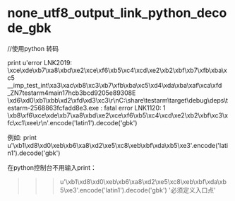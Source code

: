 # none_utf8_output_link_python_decode_gbk

//使用python 转码

print u'error LNK2019: \xce\xde\xb7\xa8\xbd\xe2\xce\xf6\xb5\xc4\xcd\xe2\xb2\xbf\xb7\xfb\xba\xc5 __imp_test_int\xa3\xac\xb8\xc3\xb7\xfb\xba\xc5\xd4\xda\xba\xaf\xca\xfd _ZN7testarm4main17hcb3bcd9205e89308E \xd6\xd0\xb1\xbb\xd2\xfd\xd3\xc3\r\nC:\\share\\testarm\\target\\debug\\deps\\testarm-2568863fcfadd8e3.exe : fatal error LNK1120: 1 \xb8\xf6\xce\xde\xb7\xa8\xbd\xe2\xce\xf6\xb5\xc4\xcd\xe2\xb2\xbf\xc3\xfc\xc1\xee\r\n'.encode('latin1').decode('gbk')

例如:
print u'\xb1\xd8\xd0\xeb\xb6\xa8\xd2\xe5\xc8\xeb\xbf\xda\xb5\xe3'.encode('latin1').decode('gbk')

在python控制台不用输入print：

>>> u'\xb1\xd8\xd0\xeb\xb6\xa8\xd2\xe5\xc8\xeb\xbf\xda\xb5\xe3'.encode('latin1').decode('gbk')
'必须定义入口点'
